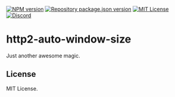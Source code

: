 [![NPM version](https://img.shields.io/npm/v/http2-auto-window-size?color=%23cb3837&style=flat-square)](https://www.npmjs.com/package/http2-auto-window-size)
[![Repository package.json version](https://img.shields.io/github/package-json/v/vilicvane/http2-auto-window-size?color=%230969da&label=repo&style=flat-square)](./package.json)
[![MIT License](https://img.shields.io/badge/license-MIT-999999?style=flat-square)](./LICENSE)
[![Discord](https://img.shields.io/badge/chat-discord-5662f6?style=flat-square)](https://discord.gg/wEVn2qcf8h)

# http2-auto-window-size

Just another awesome magic.

## License

MIT License.
